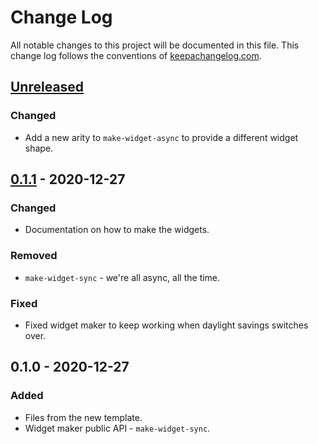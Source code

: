 # Change Log
All notable changes to this project will be documented in this file. This change log follows the conventions of [keepachangelog.com](http://keepachangelog.com/).

## [Unreleased]
### Changed
- Add a new arity to `make-widget-async` to provide a different widget shape.

## [0.1.1] - 2020-12-27
### Changed
- Documentation on how to make the widgets.

### Removed
- `make-widget-sync` - we're all async, all the time.

### Fixed
- Fixed widget maker to keep working when daylight savings switches over.

## 0.1.0 - 2020-12-27
### Added
- Files from the new template.
- Widget maker public API - `make-widget-sync`.

[Unreleased]: https://github.com/your-name/isogram/compare/0.1.1...HEAD
[0.1.1]: https://github.com/your-name/isogram/compare/0.1.0...0.1.1
